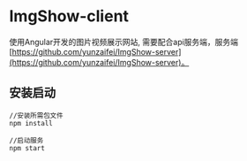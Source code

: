 # ImgShow-client

使用Angular开发的图片视频展示网站, 需要配合api服务端，服务端[https://github.com/yunzaifei/ImgShow-server](https://github.com/yunzaifei/ImgShow-server)。

## 安装启动
```
//安装所需包文件
npm install

//启动服务
npm start
```
